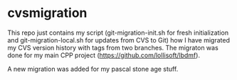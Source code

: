 # cvsmigration
This repo just contains my script (git-migration-init.sh for fresh initialization and git-migration-local.sh for updates from CVS to Git) how I have migrated my CVS version history with tags from two branches. The migraton was done for my main CPP project (https://github.com/lollisoft/lbdmf).

A new migration was added for my pascal stone age stuff.
